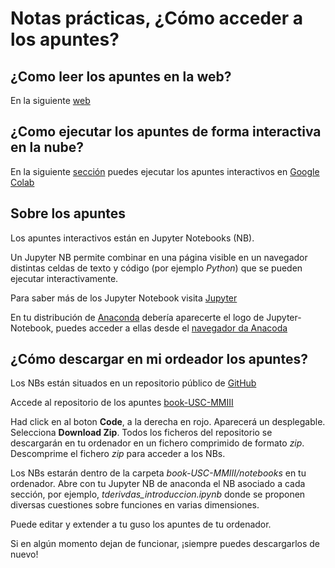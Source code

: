 # Notas prácticas, ¿Cómo acceder a los apuntes?


## ¿Como leer los apuntes en la web?

 En la siguiente [web](https://jahernando.github.io/book-USC-MMIII)

## ¿Como ejecutar los apuntes de forma interactiva en la nube?

 En la siguiente [sección](https://jahernando.github.io/book-USC-MMIII/run_cloud.html) puedes ejecutar los apuntes interactivos en [Google Colab](https://colab.research.google.com/?hl=es)

## Sobre los apuntes

Los apuntes interactivos están en Jupyter Notebooks (NB). 

Un Jupyter NB permite combinar en una página visible en un navegador distintas celdas de texto y código (por ejemplo *Python*) que se pueden ejecutar interactivamente. 

Para saber más de los Jupyter Notebook visita [Jupyter](https://jupyter.org)

En tu distribución de [Anaconda](https://anaconda.org) debería aparecerte el logo de Jupyter-Notebook, puedes acceder a ellas desde el [navegador da Anacoda](https://docs.anaconda.com/navigator)

## ¿Cómo descargar en mi ordeador los apuntes?

Los NBs están situados en un repositorio público de [GitHub](https://github.com)

Accede al repositorio de los apuntes [book-USC-MMIII](https://github.com/jahernando/book-USC-MMIII)  

Had click en al boton **Code**, a la derecha en rojo. Aparecerá un desplegable. Selecciona **Download Zip**. Todos los ficheros del repositorio se descargarán en tu ordenador en un fichero comprimido de formato *zip*. Descomprime el fichero *zip* para acceder a los NBs.

Los NBs estarán dentro de la carpeta *book-USC-MMIII/notebooks* en tu ordenador. Abre con tu Jupyter NB de anaconda el NB asociado a cada sección, por ejemplo, *tderivdas_introduccion.ipynb* donde se proponen diversas cuestiones sobre funciones en varias dimensiones.

Puede editar y extender a tu guso los apuntes de tu ordenador. 

Si en algún momento dejan de funcionar, ¡siempre puedes descargarlos de nuevo!

